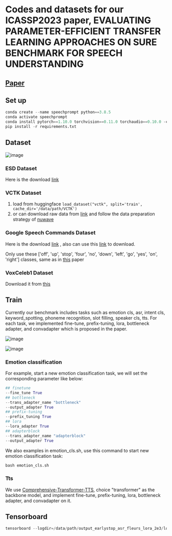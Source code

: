 # Codes and datasets for our ICASSP2023 paper, EVALUATING PARAMETER-EFFICIENT TRANSFER LEARNING APPROACHES ON SURE BENCHMARK FOR SPEECH UNDERSTANDING

## [Paper](https://arxiv.org/pdf/2303.03267.pdf)

## Set up
```python
conda create --name speechprompt python==3.8.5
conda activate speechprompt
conda install pytorch==1.10.0 torchvision==0.11.0 torchaudio==0.10.0 -c pytorch
pip install -r requirements.txt
```

## Dataset

![image](https://user-images.githubusercontent.com/35062414/221520253-3fba52bf-ff2f-4a2a-8199-be75d4de3989.png)


### ESD Dataset
Here is the download [link](https://github.com/HLTSingapore/Emotional-Speech-Data)

### VCTK Dataset
1. load from huggingface ```load_dataset("vctk", split='train', cache_dir='/data/path/VCTK')```
2. or can download raw data from [link](https://datashare.ed.ac.uk/handle/10283/2651) and follow the data preparation strategy of [nuwave](https://github.com/mindslab-ai/nuwave)
### Google Speech Commands Dataset
Here is the download [link](http://download.tensorflow.org/data/speech_commands_v0.01.tar.gz)
, also can use this [link](https://github.com/NVIDIA/NeMo/blob/v0.10.1/examples/asr/notebooks/3_Speech_Commands_using_NeMo.ipynb) to download.

Only use these ['off', 'up', 'stop', 'four', 'no', 'down', 'left', 'go', 'yes', 'on', 'right'] classes, same as in [this](https://arxiv.org/ftp/arxiv/papers/2101/2101.04792.pdf) paper 

### VoxCeleb1 Dataset
Download it from [this](https://github.com/clovaai/voxceleb_trainer)


## Train
Currently our benchmark includes tasks such as emotion cls, asr, intent cls, keyword_spotting, phoneme recognition, slot filling, speaker cls, tts. For each task, we implemented fine-tune, prefix-tuning, lora, bottleneck adapter, and convadapter which is proposed in the paper.

![image](https://user-images.githubusercontent.com/35062414/221511052-a6f4c44a-f779-4fca-9142-6ea10254b764.png)

![image](https://user-images.githubusercontent.com/35062414/221511119-27c65410-3086-4509-8927-1ce43efc13af.png)


### Emotion classification
For example, start a new emotion classification task, we will set the corresponding parameter like below:
```python
## finetune
--fine_tune True
## bottleneck
--trans_adapter_name "bottleneck"
--output_adapter True
## prefix-tuning
--prefix_tuning True
## lora
--lora_adapter True
## adapterblock
--trans_adapter_name "adapterblock"
--output_adapter True
```

We also examples in emotion_cls.sh, use this command to start new emotion classification task:
```python
bash emotion_cls.sh
```

### Tts
We use [Comprehensive-Transformer-TTS](https://github.com/keonlee9420/Comprehensive-Transformer-TTS), choice "transformer" as the backbone model, and implement fine-tune, prefix-tuning, lora, bottleneck adapter, and convadapter on it.


## Tensorboard
```python
tensorboard --logdir=/data/path/output_earlystop_asr_fleurs_lora_2e3/log --bind_all
```
